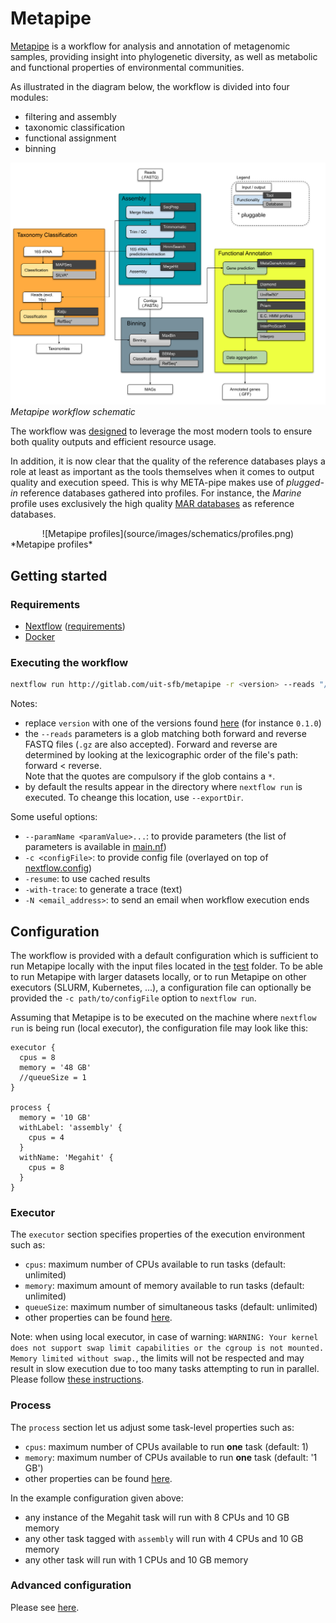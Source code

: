 # Metapipe

[Metapipe](https://gitlab.com/uit-sfb/metapipe) is a workflow for analysis and annotation of metagenomic samples,
providing insight into phylogenetic diversity, as well as metabolic and functional properties of environmental communities.

As illustrated in the diagram below, the workflow is divided into four modules:
  - filtering and assembly
  - taxonomic classification
  - functional assignment
  - binning

![Metapipe workflow](source/images/schematics/agnostic_metapipe_bioinf_pipeline.png)  
*Metapipe workflow schematic*

The workflow was [designed](https://munin.uit.no/handle/10037/11180) to leverage the most modern tools to 
ensure both quality outputs and efficient resource usage.

In addition, it is now clear that the quality of the reference databases plays a role at least as important
as the tools themselves when it comes to output quality and execution speed.
This is why META-pipe makes use of *plugged-in* reference databases gathered into profiles.
For instance, the *Marine* profile uses exclusively the high quality [MAR databases](https://mmp.sfb.uit.no/databases/) as reference databases.

<div align="center">
  ![Metapipe profiles](source/images/schematics/profiles.png)  
</div>
*Metapipe profiles*

## Getting started

### Requirements

- [Nextflow](https://www.nextflow.io/docs/latest/getstarted.html#installation) ([requirements](https://www.nextflow.io/docs/latest/getstarted.html#requirements))
- [Docker](https://docs.docker.com/get-docker/)

### Executing the workflow

```bash
nextflow run http://gitlab.com/uit-sfb/metapipe -r <version> --reads "/path/to/{r1,r2}.fastq*" [options]
```

Notes:
- replace `version` with one of the versions found [here](https://gitlab.com/uit-sfb/metapipe/-/releases) (for instance `0.1.0`)
- the `--reads` parameters is a glob matching both forward and reverse FASTQ files (`.gz` are also accepted).
Forward and reverse are determined by looking at the lexicographic order of the file's path: forward < reverse.  
Note that the quotes are compulsory if the glob contains a `*`.
- by default the results appear in the directory where `nextflow run` is executed. To cheange this location, use `--exportDir`.

Some useful options:
- `--paramName <paramValue>...`: to provide parameters (the list of parameters is available in [main.nf](main.nf))
- `-c <configFile>`: to provide config file (overlayed on top of [nextflow.config](nextflow.config))
- `-resume`: to use cached results
- `-with-trace`: to generate a trace (text)
- `-N <email_address>`: to send an email when workflow execution ends


## Configuration

The workflow is provided with a default configuration which is sufficient to run Metapipe locally with the input files located in the [test](test) folder.
To be able to run Metapipe with larger datasets locally, or to run Metapipe on other executors (SLURM, Kubernetes, ...), a configuration file can optionally be provided
the `-c path/to/configFile` option to `nextflow run`.

Assuming that Metapipe is to be executed on the machine where `nextflow run` is being run (local executor), the configuration file may look like this:
```
executor {
  cpus = 8
  memory = '48 GB'
  //queueSize = 1
}

process {
  memory = '10 GB'
  withLabel: 'assembly' {
    cpus = 4
  }
  withName: 'Megahit' {
    cpus = 8
  }
}
```

### Executor

The `executor` section specifies properties of the execution environment such as:
- `cpus`: maximum number of CPUs available to run tasks (default: unlimited)
- `memory`: maximum amount of memory available to run tasks (default: unlimited)
- `queueSize`: maximum number of simultaneous tasks (default: unlimited)
- other properties can be found [here](https://www.nextflow.io/docs/latest/config.html#scope-executor).

Note: when using local executor, in case of warning: `WARNING: Your kernel does not support swap limit capabilities or the cgroup is not mounted. Memory limited without swap.`,
the limits will not be respected and may result in slow execution due to too many tasks attempting to run in parallel.
Please follow [these instructions](https://www.serverlab.ca/tutorials/containers/docker/how-to-limit-memory-and-cpu-for-docker-containers/).

### Process

The `process` section let us adjust some task-level properties such as:
- `cpus`: maximum number of CPUs available to run **one** task (default: 1)
- `memory`: maximum number of CPUs available to run **one** task (default: '1 GB')
- other properties can be found [here](https://www.nextflow.io/docs/latest/process.html#directives).

In the example configuration given above:
- any instance of the Megahit task will run with 8 CPUs and 10 GB memory
- any other task tagged with `assembly` will run with 4 CPUs and 10 GB memory
- any other task will run with 1 CPUs and 10 GB memory

### Advanced configuration

Please see [here](https://www.nextflow.io/docs/latest/config.html).